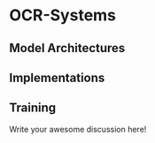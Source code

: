 # OCR-Systems
## Model Architectures
## Implementations
## Training

Write your awesome discussion here!  
